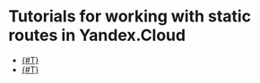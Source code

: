 # Tutorials for working with static routes in Yandex.Cloud

* [{#T}](nat-instance.md)
* [{#T}](ipsec-vpn.md)

